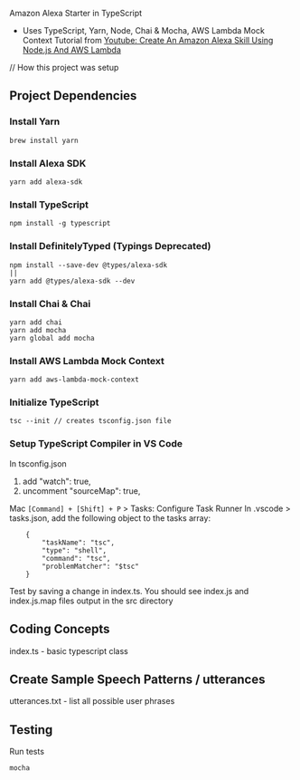 
Amazon Alexa Starter in TypeScript

* Uses TypeScript, Yarn, Node, Chai & Mocha, AWS Lambda Mock Context
Tutorial from [Youtube: Create An Amazon Alexa Skill Using Node.js And AWS Lambda](https://www.youtube.com/watch?v=E1KCmq_6Gpk)

// How this project was setup
## Project Dependencies
### Install Yarn
```
brew install yarn
```

### Install Alexa SDK
```
yarn add alexa-sdk
```

### Install TypeScript
```
npm install -g typescript
```

### Install DefinitelyTyped (Typings Deprecated)
```
npm install --save-dev @types/alexa-sdk
||
yarn add @types/alexa-sdk --dev
```

### Install Chai & Chai
```
yarn add chai
yarn add mocha
yarn global add mocha
```

### Install AWS Lambda Mock Context
```
yarn add aws-lambda-mock-context
```

### Initialize TypeScript
```
tsc --init // creates tsconfig.json file 
```

### Setup TypeScript Compiler in VS Code
In tsconfig.json
1. add "watch": true,
2. uncomment "sourceMap": true,

Mac `[Command] + [Shift] + P` > Tasks: Configure Task Runner
In .vscode > tasks.json, add the following object to the tasks array:
```
    {
        "taskName": "tsc",
        "type": "shell",
        "command": "tsc",
        "problemMatcher": "$tsc"
    }
```

Test by saving a change in index.ts.
You should see index.js and index.js.map files output in the src directory

## Coding Concepts
index.ts - basic typescript class

## Create Sample Speech Patterns / utterances
utterances.txt - list all possible user phrases

## Testing
Run tests
```
mocha
```
